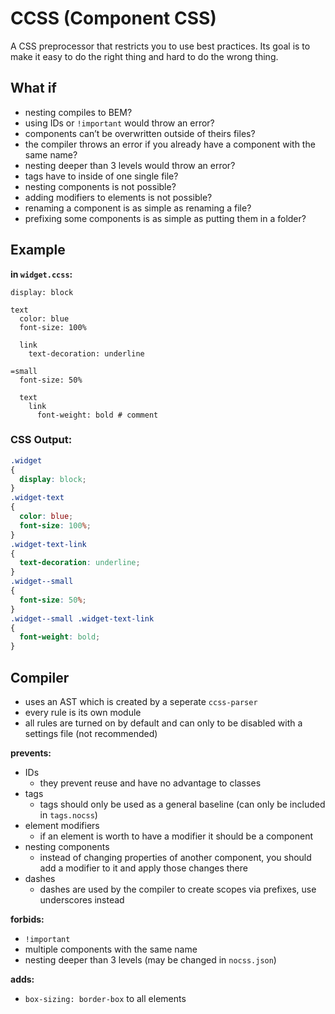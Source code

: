 CCSS (Component CSS)
===

A CSS preprocessor that restricts you to use best practices. Its goal is to make it easy to do the right thing and hard to do the wrong thing.

What if
--------

- nesting compiles to BEM?
- using IDs or `!important` would throw an error?
- components can’t be overwritten outside of theirs files?
- the compiler throws an error if you already have a component with the same name?
- nesting deeper than 3 levels would throw an error?
- tags have to inside of one single file?
- nesting components is not possible?
- adding modifiers to elements is not possible?
- renaming a component is as simple as renaming a file?
- prefixing some components is as simple as putting them in a folder?

Example
------

__in `widget.ccss`:__

```
display: block

text
  color: blue
  font-size: 100%

  link
    text-decoration: underline
    
=small
  font-size: 50%
  
  text
    link
      font-weight: bold # comment
```

### CSS Output:

```css
.widget
{
  display: block;
}
.widget-text
{
  color: blue;
  font-size: 100%;
}
.widget-text-link
{
  text-decoration: underline;
}
.widget--small
{
  font-size: 50%;
}
.widget--small .widget-text-link
{
  font-weight: bold;
}
```

Compiler
--------

- uses an AST which is created by a seperate `ccss-parser`
- every rule is its own module
- all rules are turned on by default and can only to be disabled with a settings file (not recommended)

__prevents:__
- IDs
  - they prevent reuse and have no advantage to classes
- tags
  - tags should only be used as a general baseline (can only be included in `tags.nocss`)
- element modifiers
  - if an element is worth to have a modifier it should be a component
- nesting components
  - instead of changing properties of another component, you should add a modifier to it and apply those changes there
- dashes
  - dashes are used by the compiler to create scopes via prefixes, use underscores instead

__forbids:__
- `!important`
- multiple components with the same name
- nesting deeper than 3 levels (may be changed in `nocss.json`)

__adds:__
- `box-sizing: border-box` to all elements
